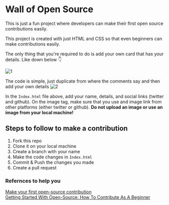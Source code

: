 # Wall of Open Source
This is just a fun project where developers can make their first open source contributions easily.  

This project is created with just HTML and CSS so that even beginners can make contributions easily.  

The only thing that you're required to do is add your own card that has your details. Like down below :point_down:

![1](https://user-images.githubusercontent.com/83160332/180177578-8bfa6b2e-424f-4496-8e94-44bf7c4f7237.jpeg)


The code is simple, just duplicate from where the comments say and then add your own details
![2](https://user-images.githubusercontent.com/83160332/180178255-2b415f98-2766-402f-b03c-22caf9744fe4.jpeg)

In the `Index.html` file above, add your name, details, and social links (twitter and github). On the image tag, make sure that you use and image link from other platforms (either twitter or github). **Do not upload an image or use an image from your local machine!**

## Steps to follow to make a contribution  
1. Fork this repo
2. Clone it on your local machine
3. Create a branch with your name
4. Make the code changes in `Index.html`
5. Commit & Push the changes you made
6. Create a pull request

### Refernces to help you 
[Make your first open-source contribution](https://tech.dineshs91.com/first-open-source-contribution)  
[Getting Started With Open-Source: How To Contribute As A Beginner](https://catalins.tech/getting-started-with-open-source-how-to-contribute-as-a-beginner) 
